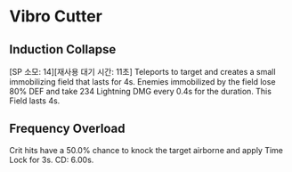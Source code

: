 # Vibro Cutter

## Induction Collapse

[SP 소모: 14][재사용 대기 시간: 11초] Teleports to target and creates a small immobilizing field that lasts for 4s. Enemies immobilized by the field lose 80% DEF and take 234 Lightning DMG every 0.4s for the duration. This Field lasts 4s.

## Frequency Overload

Crit hits have a 50.0% chance to knock the target airborne and apply Time Lock for 3s. CD: 6.00s.
